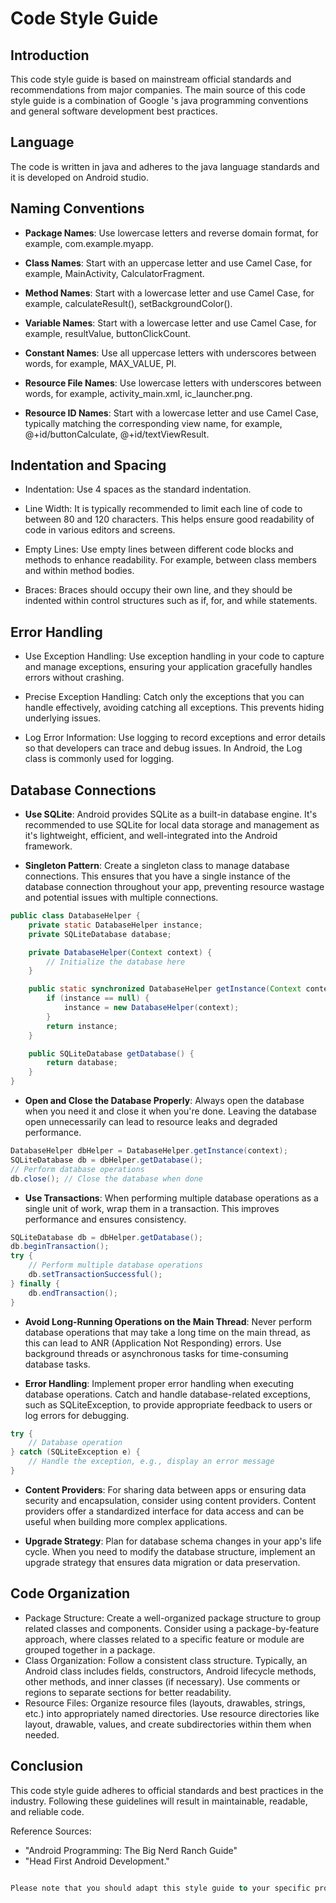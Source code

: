 # Code Style Guide

## Introduction
This code style guide is based on mainstream official standards and recommendations from major companies. The main source of this code style guide is a combination of Google 's java programming conventions and general software development best practices.

## Language
The code is written in java and adheres to the java language standards and it is developed on Android studio.

## Naming Conventions
- **Package Names**: Use lowercase letters and reverse domain format, for example, com.example.myapp.

- **Class Names**: Start with an uppercase letter and use Camel Case, for example, MainActivity, CalculatorFragment.

- **Method Names**: Start with a lowercase letter and use Camel Case, for example, calculateResult(), setBackgroundColor().

- **Variable Names**: Start with a lowercase letter and use Camel Case, for example, resultValue, buttonClickCount.

- **Constant Names**: Use all uppercase letters with underscores between words, for example, MAX_VALUE, PI.

- **Resource File Names**: Use lowercase letters with underscores between words, for example, activity_main.xml, ic_launcher.png.

- **Resource ID Names**: Start with a lowercase letter and use Camel Case, typically matching the corresponding view name, for example, @+id/buttonCalculate, @+id/textViewResult.


## Indentation and Spacing
- Indentation: Use 4 spaces as the standard indentation.

- Line Width: It is typically recommended to limit each line of code to between 80 and 120 characters. This helps ensure good readability of code in various editors and screens.

- Empty Lines: Use empty lines between different code blocks and methods to enhance readability. For example, between class members and within method bodies.

- Braces: Braces should occupy their own line, and they should be indented within control structures such as if, for, and while statements.

## Error Handling

- Use Exception Handling: Use exception handling in your code to capture and manage exceptions, ensuring your application gracefully handles errors without crashing.

- Precise Exception Handling: Catch only the exceptions that you can handle effectively, avoiding catching all exceptions. This prevents hiding underlying issues.

- Log Error Information: Use logging to record exceptions and error details so that developers can trace and debug issues. In Android, the Log class is commonly used for logging.

## Database Connections

- **Use SQLite**: Android provides SQLite as a built-in database engine. It's recommended to use SQLite for local data storage and management as it's lightweight, efficient, and well-integrated into the Android framework.

- **Singleton Pattern**: Create a singleton class to manage database connections. This ensures that you have a single instance of the database connection throughout your app, preventing resource wastage and potential issues with multiple connections.
```java
public class DatabaseHelper {
    private static DatabaseHelper instance;
    private SQLiteDatabase database;

    private DatabaseHelper(Context context) {
        // Initialize the database here
    }

    public static synchronized DatabaseHelper getInstance(Context context) {
        if (instance == null) {
            instance = new DatabaseHelper(context);
        }
        return instance;
    }

    public SQLiteDatabase getDatabase() {
        return database;
    }
}
```
- **Open and Close the Database Properly**: Always open the database when you need it and close it when you're done. Leaving the database open unnecessarily can lead to resource leaks and degraded performance.
```java
DatabaseHelper dbHelper = DatabaseHelper.getInstance(context);
SQLiteDatabase db = dbHelper.getDatabase();
// Perform database operations
db.close(); // Close the database when done
```
- **Use Transactions**: When performing multiple database operations as a single unit of work, wrap them in a transaction. This improves performance and ensures consistency.
```java
SQLiteDatabase db = dbHelper.getDatabase();
db.beginTransaction();
try {
    // Perform multiple database operations
    db.setTransactionSuccessful();
} finally {
    db.endTransaction();
}
```
- **Avoid Long-Running Operations on the Main Thread**: Never perform database operations that may take a long time on the main thread, as this can lead to ANR (Application Not Responding) errors. Use background threads or asynchronous tasks for time-consuming database tasks.

- **Error Handling**: Implement proper error handling when executing database operations. Catch and handle database-related exceptions, such as SQLiteException, to provide appropriate feedback to users or log errors for debugging.
```java
try {
    // Database operation
} catch (SQLiteException e) {
    // Handle the exception, e.g., display an error message
}
```
- **Content Providers**: For sharing data between apps or ensuring data security and encapsulation, consider using content providers. Content providers offer a standardized interface for data access and can be useful when building more complex applications.

- **Upgrade Strategy**: Plan for database schema changes in your app's life cycle. When you need to modify the database structure, implement an upgrade strategy that ensures data migration or data preservation.

## Code Organization

- Package Structure: Create a well-organized package structure to group related classes and components. Consider using a package-by-feature approach, where classes related to a specific feature or module are grouped together in a package.
- Class Organization: Follow a consistent class structure. Typically, an Android class includes fields, constructors, Android lifecycle methods, other methods, and inner classes (if necessary). Use comments or regions to separate sections for better readability.
- Resource Files: Organize resource files (layouts, drawables, strings, etc.) into appropriately named directories. Use resource directories like layout, drawable, values, and create subdirectories within them when needed.

## Conclusion

This code style guide adheres to official standards and best practices in the industry. Following these guidelines will result in maintainable, readable, and reliable code.

Reference Sources:

- "Android Programming: The Big Nerd Ranch Guide" 
- "Head First Android Development."

```sql

Please note that you should adapt this style guide to your specific project and team requirements. You can add or modify rules as needed. Additionally, you should include any specific company or project conventions that might apply.

```
